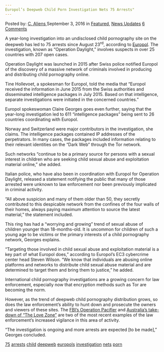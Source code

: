 ```yaml
---
Europol’s Deepweb Child Porn Investigation Nets 75 Arrests"
---
```

<article class="post-listing post-15315 post type-post status-publish format-standard has-post-thumbnail hentry  tag-4202 tag-child tag-deepweb tag-europols tag-investigation tag-nets tag-porn">
    <div class="post-inner">
        <span>Posted by: <a href="https://www.deepdotweb.com/author/caliens/" title="">C. Aliens </a></span>
    <span>September 3, 2016</span>
    <span>in <a href="https://www.deepdotweb.com/category/deepdot-news/" rel="category tag">Featured</a>, <a href="https://www.deepdotweb.com/category/news-updates/" rel="category tag">News Updates</a></span>
    <span><a href="https://www.deepdotweb.com/2016/09/03/europols-deepweb-child-porn-investigation-nets-75-arrests/#comments">6 Comments</a></span>
    </p>
    <div class="clear"></div>
    <div class="entry">
    <p>A year-long investigation into an undisclosed child pornography site on the deepweb has led to 75 arrests since August 23<sup>rd</sup>, according to <a href="https://www.europol.europa.eu/content/europol-coordinated-operation-targets-distribution-child-sexual-abuse-material">Europol</a>. The investigation, known as &#8220;Operation Daylight,&#8221; involves suspects in over 25 countries with 207 open cases.</p>
    <p>Operation Daylight was launched in 2015 after Swiss police notified Europol of the discovery of a massive network of criminals involved in producing and distributing child pornography online.</p>
    <p>Tine Hollevoet, a spokesman for Europol, told the media that &#8220;Europol received the information in June 2015 from the Swiss authorities and disseminated intelligence packages in July 2015. Based on that intelligence, separate investigations were initiated in the concerned countries.&#8221;</p>
    <p>Europol spokeswoman Claire Georges goes even further, saying that the year-long investigation led to 611 “intelligence packages” being sent to 26 countries coordinating with Europol.</p>
    <p>Norway and Switzerland were major contributors in the investigation, she claims. The intelligence packages contained IP addresses of the perpetrators. In many cases, the packages included information relating to their relevant identities on the “Dark Web” through the Tor network.</p>
    <p>Such networks &#8220;continue to be a primary source for persons with a sexual interest in children who are seeking child sexual abuse and exploitation material online,&#8221; she added.</p>
    <p>Italian police, who have also been in coordination with Europol for Operation Daylight, released a statement notifying the public that many of those arrested were unknown to law enforcement nor been previously implicated in criminal activity.</p>
    <p>&#8220;All above suspicion and many of them older than 50, they secretly contributed to this despicable network from the confines of the four walls of their homes, always paying maximum attention to source the latest material,&#8221; the statement included.</p>
    <p>This ring has had a “worrying and growing” trend of sexual abuse of children younger than 18-months-old. It is uncommon for children of such a young age to be victims or the primary interests of a child pornography network, Georges explains.</p>
    <p>“Targeting those involved in child sexual abuse and exploitation material is a key part of what Europol does,” according to Europol&#8217;s EC3 cybercrime center head Steven Wilson. &#8220;We know that individuals are abusing online platforms and networks to distribute child sexual abuse material and are determined to target them and bring them to justice,&#8221; he added.</p>
    <p>International child pornography investigations are a growing concern for law enforcement, especially now that encryption methods such as Tor are becoming the norm.</p>
    <p>However, as the trend of deepweb child pornography distribution grows, so does the law enforcement’s ability to hunt down and prosecute the owners and viewers of these sites. The <a href="https://www.deepdotweb.com/2016/01/08/fbi-ultimate-hack-job-1300-computers-take-down/">FBI’s Operation Pacifier</a> and <a href="https://www.deepdotweb.com/2016/07/20/police-infiltrated-darknet-forum-hunt-pedophiles/https://www.deepdotweb.com/2016/07/20/police-infiltrated-darknet-forum-hunt-pedophiles/">Australia’s take-down of “The Love Zone”</a> are two of the most recent examples of the law enforcement&#8217;s increased vigilance in this area of activity.</p>
    <p>“The investigation is ongoing and more arrests are expected [to be made],” Georges concluded.</p>
    </div>
    <a href="https://www.deepdotweb.com/tag/75/" rel="tag">75</a> <a href="https://www.deepdotweb.com/tag/arrests/" rel="tag">arrests</a> <a href="https://www.deepdotweb.com/tag/child/" rel="tag">child</a> <a href="https://www.deepdotweb.com/tag/deepweb/" rel="tag">deepweb</a> <a href="https://www.deepdotweb.com/tag/europols/" rel="tag">europols</a> <a href="https://www.deepdotweb.com/tag/investigation/" rel="tag">investigation</a> <a href="https://www.deepdotweb.com/tag/nets/" rel="tag">nets</a> <a href="https://www.deepdotweb.com/tag/porn/" rel="tag">porn</a></span> <span style="display:none" class="updated">2016-09-03</span>
    <div style="display:none" class="vcard author" itemprop="author" itemscope itemtype="http://schema.org/Person"><strong class="fn" itemprop="name"><a href="https://www.deepdotweb.com/author/caliens/" title="Posts by C. Aliens" rel="author">C. Aliens</a></strong></div>
    
